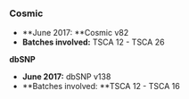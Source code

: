 ### Cosmic

* **June 2017: **Cosmic v82
* **Batches involved:** TSCA 12 - TSCA 26



**dbSNP**

* **June 2017:** dbSNP v138
* **Batches involved: **TSCA 12 - TSCA 16



